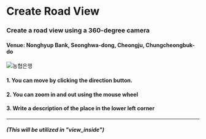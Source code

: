 # Create Road View
### Create a road view using a 360-degree camera
#### Venue: Nonghyup Bank, Seonghwa-dong, Cheongju, Chungcheongbuk-do

![농협은행](https://user-images.githubusercontent.com/62427558/138873514-f6d009bf-a574-4851-9022-e3f5b9fec761.png)

#### 1. You can move by clicking the direction button.
#### 2. You can zoom in and out using the mouse wheel
#### 3. Write a description of the place in the lower left corner
-----------------------------------
##### (This will be utilized in "view_inside")
